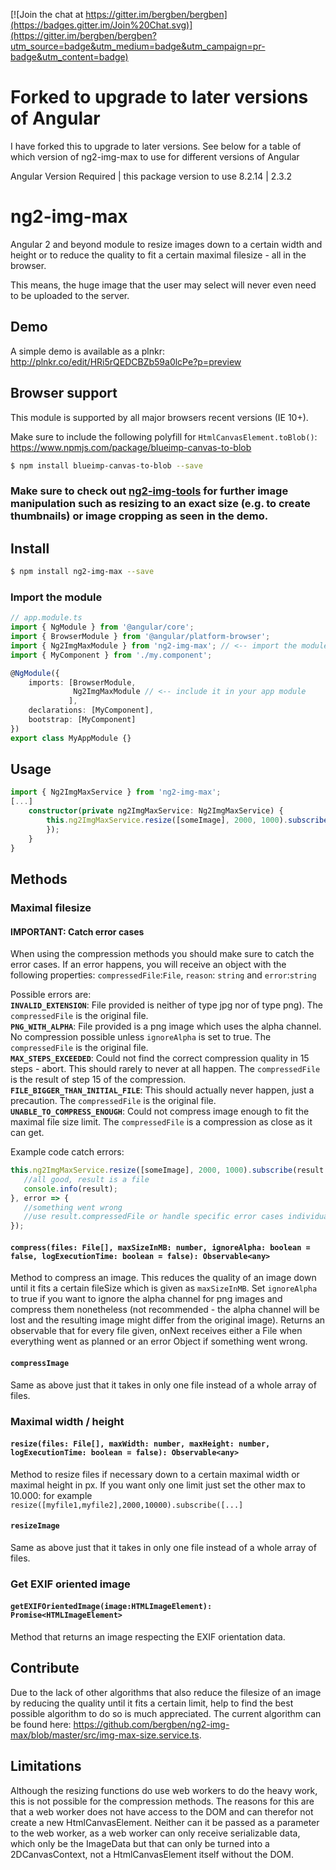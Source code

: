 [![Join the chat at https://gitter.im/bergben/bergben](https://badges.gitter.im/Join%20Chat.svg)](https://gitter.im/bergben/bergben?utm_source=badge&utm_medium=badge&utm_campaign=pr-badge&utm_content=badge)

# Forked to upgrade to later versions of Angular
I have forked this to upgrade to later versions. See below for a table of which version of ng2-img-max to use for different versions of Angular

Angular Version Required | this package version to use
8.2.14 | 2.3.2

# ng2-img-max
Angular 2 and beyond module to resize images down to a certain width and height or to reduce the quality to fit a certain maximal filesize - all in the browser.

This means, the huge image that the user may select will never even need to be uploaded to the server.

## Demo
A simple demo is available as a plnkr: http://plnkr.co/edit/HRi5rQEDCBZb59a0lcPe?p=preview

## Browser support
This module is supported by all major browsers recent versions (IE 10+). 

Make sure to include the following polyfill for `HtmlCanvasElement.toBlob()`: https://www.npmjs.com/package/blueimp-canvas-to-blob

```bash
$ npm install blueimp-canvas-to-blob --save
```



### Make sure to check out [ng2-img-tools](https://github.com/bergben/ng2-img-tools) for further image manipulation such as resizing to an exact size (e.g. to create thumbnails) or image cropping as seen in the demo.

## Install
```bash
$ npm install ng2-img-max --save
```

### Import the module
```TypeScript
// app.module.ts
import { NgModule } from '@angular/core';
import { BrowserModule } from '@angular/platform-browser';
import { Ng2ImgMaxModule } from 'ng2-img-max'; // <-- import the module
import { MyComponent } from './my.component';

@NgModule({
    imports: [BrowserModule,
              Ng2ImgMaxModule // <-- include it in your app module
             ],
    declarations: [MyComponent],  
    bootstrap: [MyComponent]
})
export class MyAppModule {}
```
## Usage
```TypeScript
import { Ng2ImgMaxService } from 'ng2-img-max';
[...]
    constructor(private ng2ImgMaxService: Ng2ImgMaxService) {
        this.ng2ImgMaxService.resize([someImage], 2000, 1000).subscribe((result)=>{
        });
    }
}
```

## Methods
### Maximal filesize
#### IMPORTANT: Catch error cases
When using the compression methods you should make sure to catch the error cases. 
If an error happens, you will receive an object with the following properties: 
 `compressedFile`:`File`, `reason`: `string` and `error`:`string`

Possible errors are: <br /> 
<b>`INVALID_EXTENSION`</b>: File provided is neither of type jpg nor of type png). The `compressedFile` is the original file. <br />
<b>`PNG_WITH_ALPHA`</b>: File provided is a png image which uses the alpha channel. No compression possible unless `ignoreAlpha` is set to true. The `compressedFile` is the original file.<br />
<b>`MAX_STEPS_EXCEEDED`</b>: Could not find the correct compression quality in 15 steps - abort. This should rarely to never at all happen. The `compressedFile` is the result of step 15 of the compression.<br />
<b>`FILE_BIGGER_THAN_INITIAL_FILE`</b>: This should actually never happen, just a precaution. The `compressedFile` is the original file.<br />
<b>`UNABLE_TO_COMPRESS_ENOUGH`</b>: Could not compress image enough to fit the maximal file size limit. The `compressedFile` is a compression as close as it can get.<br />

Example code catch errors:

 ```TypeScript
this.ng2ImgMaxService.resize([someImage], 2000, 1000).subscribe(result => {
    //all good, result is a file
    console.info(result);
}, error => {
    //something went wrong 
    //use result.compressedFile or handle specific error cases individually
});
```

#### `compress(files: File[], maxSizeInMB: number, ignoreAlpha: boolean = false, logExecutionTime: boolean = false): Observable<any>` 
Method to compress an image. This reduces the quality of an image down until it fits a certain fileSize which is given as `maxSizeInMB`.
Set `ignoreAlpha` to true if you want to ignore the alpha channel for png images and compress them nonetheless (not recommended - the alpha channel will be lost and the resulting image might differ from the original image).
Returns an observable that for every file given, onNext receives either a File when everything went as planned or an error Object if something went wrong. 

#### `compressImage` 
Same as above just that it takes in only one file instead of a whole array of files.

### Maximal width / height

#### `resize(files: File[], maxWidth: number, maxHeight: number, logExecutionTime: boolean = false): Observable<any>` 
Method to resize files if necessary down to a certain maximal width or maximal height in px. If you want only one limit just set the other max to 10.000: for example `resize([myfile1,myfile2],2000,10000).subscribe([...]`

#### `resizeImage` 
Same as above just that it takes in only one file instead of a whole array of files.

### Get EXIF oriented image 
#### `getEXIFOrientedImage(image:HTMLImageElement): Promise<HTMLImageElement>`
Method that returns an image respecting the EXIF orientation data.

## Contribute 
Due to the lack of other algorithms that also reduce the filesize of an image by reducing the quality until it fits a certain limit, help to find the best possible algorithm to do so is much appreciated.
The current algorithm can be found here: https://github.com/bergben/ng2-img-max/blob/master/src/img-max-size.service.ts.

## Limitations
Although the resizing functions do use web workers to do the heavy work, this is not possible for the compression methods. The reasons for this are that a web worker does not have access to the DOM and can therefor not create a new HtmlCanvasElement. Neither can it be passed as a parameter to the web worker, as a web worker can only receive serializable data, which only be the ImageData but that can only be turned into a 2DCanvasContext, not a HtmlCanvasElement itself without the DOM. 

